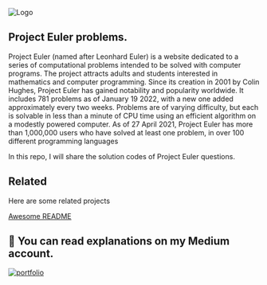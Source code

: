 
![Logo](https://repository-images.githubusercontent.com/225074588/20909f00-1441-11ea-80ff-0de20d735145)

## Project Euler problems.

Project Euler (named after Leonhard Euler) is a website dedicated to a series of computational problems intended to be solved with computer programs.
 The project attracts adults and students interested in mathematics and computer programming. Since its creation in 2001 by Colin Hughes, Project Euler has gained notability and popularity worldwide.
 It includes 781 problems as of January 19 2022, with a new one added approximately every two weeks. Problems are of varying difficulty, but each is solvable in less than a minute of CPU time using an efficient algorithm on a modestly powered computer. As of 27 April 2021, Project Euler has more than 1,000,000 users who have solved at least one problem, in over 100 different programming languages

In this repo, I will share the solution codes of Project Euler questions. 

## Related

Here are some related projects

[Awesome README](https://github.com/matiassingers/awesome-readme)



## 🔗 You can read explanations on my Medium account.
[![portfolio](https://miro.medium.com/max/8978/1*s986xIGqhfsN8U--09_AdA.png)](https://katherinempeterson.com/)
